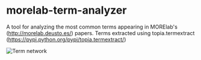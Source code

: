morelab-term-analyzer
=====================

A tool for analyzing the most common terms appearing in MORElab's (http://morelab.deusto.es/) papers. Terms extracted using topia.termextract (https://pypi.python.org/pypi/topia.termextract/)

![Term network](http://paginaspersonales.deusto.es/aitor.almeida/images/terms.png)


